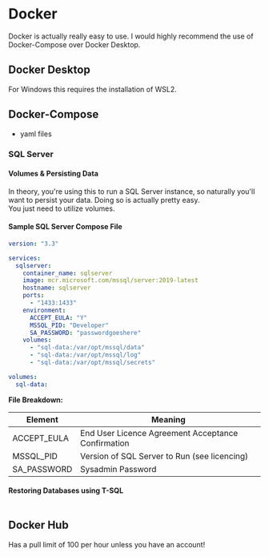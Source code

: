 # Docker

Docker is actually really easy to use. I would highly recommend the use of Docker-Compose over Docker Desktop.

## Docker Desktop

For Windows this requires the installation of WSL2.

## Docker-Compose

- yaml files

### SQL Server

#### Volumes & Persisting Data

In theory, you're using this to run a SQL Server instance, so naturally you'll want to persist your data. Doing so is actually pretty easy.  
You just need to utilize volumes.

#### Sample SQL Server Compose File

```yml
version: "3.3"

services:
  sqlserver:
    container_name: sqlserver
    image: mcr.microsoft.com/mssql/server:2019-latest
    hostname: sqlserver
    ports:
      - "1433:1433"
    environment:
      ACCEPT_EULA: "Y"
      MSSQL_PID: "Developer"
      SA_PASSWORD: "passwordgoeshere"
    volumes:
      - "sql-data:/var/opt/mssql/data"
      - "sql-data:/var/opt/mssql/log"
      - "sql-data:/var/opt/mssql/secrets"

volumes:
  sql-data:
```

**File Breakdown:**

| Element     | Meaning                                            |
| ----------- | -------------------------------------------------- |
| ACCEPT_EULA | End User Licence Agreement Acceptance Confirmation |
| MSSQL_PID   | Version of SQL Server to Run (see licencing)       |
| SA_PASSWORD | Sysadmin Password                                  |

#### Restoring Databases using T-SQL

```sql

```

## Docker Hub

Has a pull limit of 100 per hour unless you have an account!
